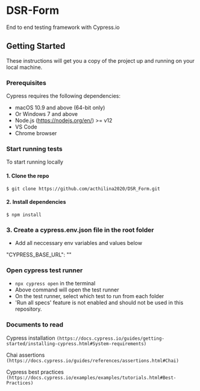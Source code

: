 # DSR-Form

End to end testing framework with Cypress.io

## Getting Started

These instructions will get you a copy of the project up and running on your local machine. 

### Prerequisites

Cypress requires the following dependencies:
- macOS 10.9 and above (64-bit only)
- Or Windows 7 and above
- Node.js (https://nodejs.org/en/) >= v12
- VS Code
- Chrome browser

### Start running tests

To start running locally

#### 1. Clone the repo

```
$ git clone https://github.com/acthilina2020/DSR_Form.git
```

#### 2. Install dependencies

```
$ npm install
```

### 3. Create a cypress.env.json file in the root folder
- Add all neccessary env variables and values below

"CYPRESS_BASE_URL": ""

### Open cypress test runner

- `npx cypress open` in the terminal
- Above command will open the test runner
- On the test runner, select which test to run from each folder
- 'Run all specs' feature is not enabled and should not be used in this repository.


### Documents to read

Cypress installation
`(https://docs.cypress.io/guides/getting-started/installing-cypress.html#System-requirements)`

Chai assertions
`(https://docs.cypress.io/guides/references/assertions.html#Chai)`

Cypress best practices
`(https://docs.cypress.io/examples/examples/tutorials.html#Best-Practices)`
